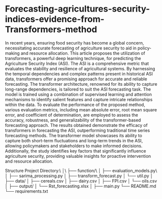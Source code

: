 # Forecasting-agricultures-security-indices-evidence-from-Transformers-method


In recent years, ensuring food security has become a global concern, necessitating accurate forecasting of agriculture security to aid in policy-making and resource allocation. This article proposes the utilization of transformers, a powerful deep learning technique, for predicting the Agriculture Security Index (ASI). The ASI is a comprehensive metric that evaluates the stability and resilience of agricultural systems. By harnessing the temporal dependencies and complex patterns present in historical ASI data, transformers offer a promising approach for accurate and reliable forecasting. The transformer architecture, renowned for its ability to capture long-range dependencies, is tailored to suit the ASI forecasting task. The model is trained using a combination of supervised learning and attention mechanisms to identify salient features and capture intricate relationships within the data. To evaluate the performance of the proposed method, various evaluation metrics, including mean absolute error, root mean square error, and coefficient of determination, are employed to assess the accuracy, robustness, and generalizability of the transformer-based forecasting approach. The results obtained demonstrate the efficacy of transformers in forecasting the ASI, outperforming traditional time series forecasting methods. The transformer model showcases its ability to capture both short-term fluctuations and long-term trends in the ASI, allowing policymakers and stakeholders to make informed decisions. Additionally, the study identifies key factors that significantly influence agriculture security, providing valuable insights for proactive intervention and resource allocation.


Structure Project Directory:\\
│\\
├── function/\\
│   ├── evaluation_models.py\\
│   ├── sarima_processing.py
│   ├── transform_forecast.py
│   └── util.py
│
├── data/
│   ├── cereals.csv
│   ├── dairy.csv
│   ├── FPI.csv
│   └── oils.csv
│
├── output/
│   └── Rst_forecasting.xlsx
│
├── main.py
└── README.md
└── requirements.txt
